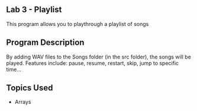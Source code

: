## Lab 3 - Playlist

This program allows you to playthrough a playlist of songs

## Program Description

By adding WAV files to the Songs folder (in the src folder), the songs will be played. Features include: pause, resume, restart, skip, jump to specific time...

## Topics Used
* Arrays


